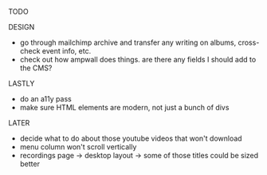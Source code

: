 TODO

DESIGN

- go through mailchimp archive and transfer any writing on albums, cross-check event info, etc.
- check out how ampwall does things. are there any fields I should add to the CMS?

LASTLY

- do an a11y pass
- make sure HTML elements are modern, not just a bunch of divs

LATER

- decide what to do about those youtube videos that won't download
- menu column won't scroll vertically
- recordings page -> desktop layout -> some of those titles could be sized better
